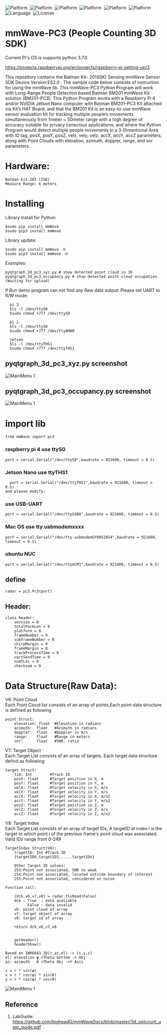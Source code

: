 ![Platform](https://img.shields.io/badge/Raspberry-Pi3-orange.svg)&nbsp;
![Platform](https://img.shields.io/badge/Raspberry-Pi4-orange.svg)&nbsp;
![Platform](https://img.shields.io/badge/ubuntu-NCU-orange.svg)&nbsp;
![Platform](https://img.shields.io/badge/Win-OS-blue)&nbsp;
![Platform](https://img.shields.io/badge/Mac-OS-lightgrey)&nbsp;
![Platform](https://img.shields.io/badge/Jeson-Nano-green.svg)&nbsp;
![Language](https://img.shields.io/badge/python-%3E3.6%20-green.svg)&nbsp;
![License](http://img.shields.io/badge/license-MIT-green.svg?style=flat)

# mmWave-PC3 (People Counting 3D SDK)

Current PI's OS is supports python 3.7.0

https://projects.raspberrypi.org/en/projects/raspberry-pi-setting-up/3

This repository contains the Batman Kit- 201(ISK) Sensing mmWave Sensor SDK Device Version:ES2.0 . The sample code below consists of instruction for using the mmWave lib. This mmWave-PC3 Python Program will work with Long-Range People Detection based Batman BM201 mmWave Kit solution (BM201-PC3). This Python Program works with a Raspberry Pi 4 and/or NVIDIA Jetson Nano computer with Batman BM201-PC3 Kit attached via Kit’s HAT Board; and that the BM201 Kit is an easy-to-use mmWave sensor evaluation kit for tracking multiple people’s movements simultaneously from 1meter ~ 50meter range with a high degree of accuracy suitable for privacy conscious applications; and where the Python Program would detect multiple people movements in a 3-Dimentional Area with ID tag, posX, posY, posZ, velx, vely, velz, accX, accY, accZ parameters, along with Point Clouds with elevation, azimuth, doppler, range, and snr parameters.


# Hardware:
    Batman kit-201 (ISK)
    Measure Range: 6 meters
    
# Installing

Library install for Python

    $sudo pip install mmWave
    $sudo pip3 install mmWave

Library update:

    $sudo pip install mmWave -U
    $sudo pip3 install mmWave -U

Examples:
    
    pyqtgraph_3d_pc3_xyz.py # show detected point cloud in 3D
    pyqtgraph_3d_pc3_occupancy.py # show detected point cloud occupation (Waiting for upload)
    
If Run demo program can not find any Raw data output:
      Please set UART to R/W mode: 
      
      pi 3
      $ls -l /dev/ttyS0
      $sudo chmod +777 /dev/ttyS0
      
      pi 2 
      $ls -l /dev/ttyS0
      $sudo chmod +777 /dev/ttyAMA0
      
      jetson
      $ls -l /dev/ttyTHS1
      $sudo chmod +777 /dev/ttyTHS1

## pyqtgraph_3d_pc3_xyz.py screenshot

![MainMenu 1](https://github.com/bigheadG/imageDir/blob/master/pc3_xyz.png)

## pyqtgraph_3d_pc3_occupancy.py screenshot

![MainMenu 1](https://github.com/bigheadG/imageDir/blob/master/position.png)
 
 # import lib

    from mmWave import pc3

  ### raspberry pi 4 use ttyS0
    port = serial.Serial("/dev/ttyS0",baudrate = 921600, timeout = 0.5)

    
  ### Jetson Nano use ttyTHS1
      port = serial.Serial("/dev/ttyTHS1",baudrate = 921600, timeout = 0.5)
    and please modify: 
    
  ### use USB-UART
    port = serial.Serial("/dev/ttyUSB0",baudrate = 921600, timeout = 0.5)
 
  ### Mac OS use tty.usbmodemxxxx
    port = serial.Serial("/dev/tty.usbmodemGY0052854",baudrate = 921600, timeout = 0.5)
  
  ### ubuntu NUC
    port = serial.Serial("/dev/ttyACM1",baudrate = 921600, timeout = 0.5)


## define

    radar = pc3.Pc3(port)

## Header:

    class header:
        version = 0
        totalPackLen = 0
        platform = 0
        frameNumber = 0
        subframeNumber = 0
        chirpMargin = 0
        frameMargin = 0 
        trackProcessTime = 0
        uartSendTime = 0
        numTLVs = 0
        checksum = 0

# Data Structure(Raw Data):
V6: Point Cloud<br/>
Each Point Cloud list consists of an array of points,Each point data structure is defined as following
   
    point Struct:
        elevation: float  #Elevation in radians
        azimuth:  float   #Azimuth in radians 
        doppler:  float   #Doppler in m/s
        range:    float   #Range in meters
        snr:      float   #SNR, ratio
        
V7: Target Object<br/>
Each Target List consists of an array of targets. Each target data structure defind as following:
    
    target Struct:
        tid: Int        #Track ID
        posX: float     #Target position in X, m
        posY: float     #Target position in Y, m
        velX: float     #Target velocity in X, m/s
        velY: float     #Target velocity in Y, m/s
        accX: float     #Target velocity in X, m/s2 
        accY: float     #Target velocity in Y, m/s2
        posZ: float     #Target position in Z, m
        velZ: float     #Target velocity in Z, m/s
        accZ: float     #Target velocity in Z, m/s2
        
V8: Target Index<br/> 
Each Target List consists of an array of target IDs, A targetID at index i is the target to which point i of the previous frame's point cloud was associated. Valid IDs range from 0-249
        
    TargetIndex Struct(V8):
        tragetID: Int #Track ID
        {targetID0,targetID1,.....targetIDn}
        
        Other Target ID values:
        253:Point not associated, SNR to weak
        254:Point not associated, located outside boundary of interest
        255:Point not associated, considered as noise
   
    Function call: 
        
        (dck,v6,v7,v8) = radar.tlvRead(False)
        dck : True  : data avaliable
              False : data invalid
        v6: point cloud of array
        v7: target object of array
        v8: target id of array

        return dck,v6,v7,v8 
      
      
        getHeader()
        headerShow()
        
    Based on IWR6843 3D(r,az,el) -> (x,y,z)
    el: elevation φ <Theta bottom -> Obj    
    az: azimuth   θ <Theta Obj ->Y Axis 
    
    z = r * sin(φ)
    x = r * cos(φ) * sin(θ)
    y = r * cos(φ) * cos(θ)
    
 ![MainMenu 1](https://github.com/bigheadG/mmWave/blob/master/objGeoSmall.png)
			


## Reference

 
1. LabGuide: https://github.com/bigheadG/mmWaveDocs/blob/master/3d_pplcount_user_guide.pdf



